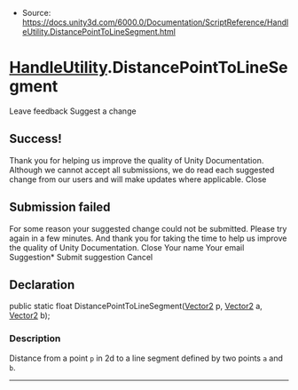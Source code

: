 * Source: https://docs.unity3d.com/6000.0/Documentation/ScriptReference/HandleUtility.DistancePointToLineSegment.html

#  [HandleUtility](https://docs.unity3d.com/6000.0/Documentation/ScriptReference/HandleUtility.html).DistancePointToLineSegment
Leave feedback
Suggest a change
## Success!
Thank you for helping us improve the quality of Unity Documentation. Although we cannot accept all submissions, we do read each suggested change from our users and will make updates where applicable.
Close
## Submission failed
For some reason your suggested change could not be submitted. Please <a>try again</a> in a few minutes. And thank you for taking the time to help us improve the quality of Unity Documentation.
Close
Your name Your email Suggestion* Submit suggestion
Cancel
## Declaration
public static float DistancePointToLineSegment([Vector2](https://docs.unity3d.com/6000.0/Documentation/ScriptReference/Vector2.html) p, [Vector2](https://docs.unity3d.com/6000.0/Documentation/ScriptReference/Vector2.html) a, [Vector2](https://docs.unity3d.com/6000.0/Documentation/ScriptReference/Vector2.html) b); 
### Description
Distance from a point `p` in 2d to a line segment defined by two points `a` and `b`.
* * *
